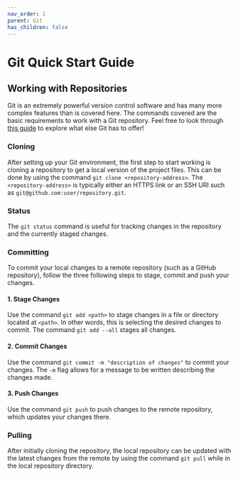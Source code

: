 ```yaml
---
nav_order: 1
parent: Git
has_children: false
---
```


# Git Quick Start Guide

## Working with Repositories
Git is an extremely powerful version control software and has many more complex features than is covered here. The commands covered are the basic requirements to work with a Git repository. Feel free to look
through [this guide](https://dont-be-afraid-to-commit.readthedocs.io/en/latest/git/commandlinegit.html) to explore what else Git has to offer!

### Cloning
After setting up your Git environment, the first step to start working is cloning a repository to get a local version of the project files. 
This can be done by using the command `git clone <repository-address>`. The `<repository-address>` is typically either an HTTPS link or an SSH URI such as `git@github.com:user/repository.git`. 
  
### Status
The `git status` command is useful for tracking changes in the repository and the currently staged changes.

### Committing
To commit your local changes to a remote repository (such as a GitHub repository), follow the three following steps to stage, commit and push your changes.
#### 1. Stage Changes  
Use the command `git add <path>` to stage changes in a file or directory located at `<path>`. In other words, this is selecting the desired changes to commit. The command `git add --all` stages all changes.
#### 2. Commit Changes
Use the command `git commit -m "description of changes"` to commit your changes. The `-m` flag allows for a message to be written describing the changes made.
#### 3. Push Changes
Use the command `git push` to push changes to the remote repository, which updates your changes there.

### Pulling
After initially cloning the repository, the local repository can be updated with the latest changes from the remote by using the command `git pull` while in the local repository directory.
